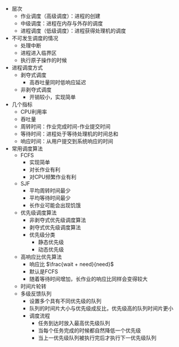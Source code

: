 - 层次
	- 作业调度（高级调度）：进程的创建
	- 中级调度：进程在内存与外存的调度
	- 进程调度（低级调度）：进程获得处理机的调度
- 不可发生调度的情况
	- 处理中断
	- 进程进入临界区
	- 执行原子操作的时候
- 进程调度方式
	- 剥夺式调度
		- 高吞吐量同时低响应延迟
	- 非剥夺式调度
		- 开销较小，实现简单
- 几个指标
	- CPU利用率
	- 吞吐量
	- 周转时间：作业完成时间-作业提交时间
	- 等待时间：进程处于等待处理机的时间总和
	- 响应时间：从用户提交到系统响应的时间
- 常用调度算法
	- FCFS
		- 实现简单
		- 对长作业有利
		- 对CPU频繁作业有利
	- SJF
		- 平均周转时间最少
		- 平均等待时间最少
		- 长作业可能会出现饥饿
	- 优先级调度算法
		- 非剥夺式优先级调度算法
		- 剥夺式优先级调度算法
		- 优先级分类
			- 静态优先级
			- 动态优先级
	- 高响应比优先算法
		- 响应比 $\frac{wait + need}{need}$
		- 默认是FCFS
		- 随着等待时间增加，长作业的响应比同样会变得较大
	- 时间片轮转
	- 多级反馈队列
		- 设置多个具有不同优先级的队列
		- 队列的时间片大小与优先级成反比，优先级高的队列时间片更小
		- 调度流程
			- 任务到达时放入最高优先级队列
			- 当每个任务完成的时候都自然降低一个优先级
			- 当上一优先级队列被执行完后才执行下一优先级队列